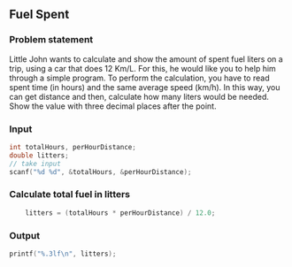 ## Fuel Spent
### Problem statement
<p>Little John wants to calculate and show the amount of spent fuel liters on a trip, using a car that does 12 Km/L. For this, he would like you to help him through a simple program. To perform the calculation, you have to read spent time (in hours) and the same average speed (km/h). In this way, you can get distance and then, calculate how many liters would be needed. Show the value with three decimal places after the point.</p>

### Input
```c
int totalHours, perHourDistance;
double litters;
// take input
scanf("%d %d", &totalHours, &perHourDistance);
```
### Calculate total fuel in litters
```c
    litters = (totalHours * perHourDistance) / 12.0;
```
### Output
```c
printf("%.3lf\n", litters);
```